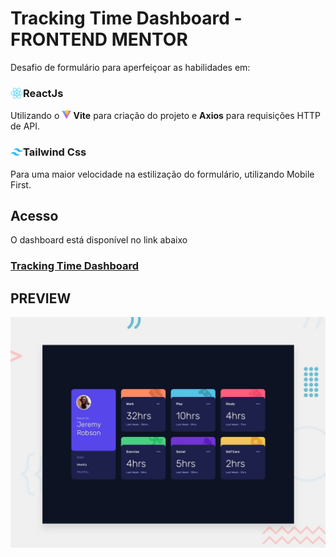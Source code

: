 # Tracking Time Dashboard - FRONTEND MENTOR
Desafio de formulário para aperfeiçoar as habilidades em:
### <p style="display: flex; align-item: center;"><img src="https://raw.githubusercontent.com/devicons/devicon/refs/heads/master/icons/react/react-original.svg" width="20px">ReactJs</p>
Utilizando o <b><img src="https://raw.githubusercontent.com/devicons/devicon/refs/heads/master/icons/vitejs/vitejs-original.svg" width="15px"/> Vite</b> para criação do projeto e <b>Axios</b> para requisições HTTP de API.

### <p style="display: flex; align-item: center;"><img src="https://raw.githubusercontent.com/devicons/devicon/refs/heads/master/icons/tailwindcss/tailwindcss-original.svg" width="20px">  Tailwind Css</p>
Para uma maior velocidade na estilização do formulário, utilizando Mobile First.

## Acesso
O dashboard está disponível no link abaixo
</br>
### <a href= "https://thejrodrigues.github.io/tracking-dashboard/">Tracking Time Dashboard</a>

## PREVIEW
<img src="public/assets/images/desktop-preview.jpg" width="700px" alt= "design da landing page" />
